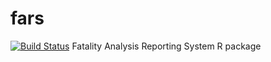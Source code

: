 # fars
[![Build Status](https://travis-ci.org/philippB-on-git/fars.svg?branch=master)](https://travis-ci.org/philippB-on-git/fars)
Fatality Analysis Reporting System R package 

